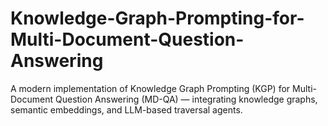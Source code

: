 # Knowledge-Graph-Prompting-for-Multi-Document-Question-Answering
A modern implementation of Knowledge Graph Prompting (KGP) for Multi-Document Question Answering (MD-QA) — integrating knowledge graphs, semantic embeddings, and LLM-based traversal agents.
